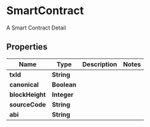 

# SmartContract

A Smart Contract Detail

## Properties

Name | Type | Description | Notes
------------ | ------------- | ------------- | -------------
**txId** | **String** |  | 
**canonical** | **Boolean** |  | 
**blockHeight** | **Integer** |  | 
**sourceCode** | **String** |  | 
**abi** | **String** |  | 



